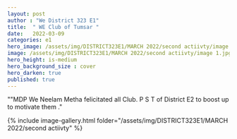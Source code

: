```yaml
---
layout: post
author : "We District 323 E1"
title:  " WE Club of Tumsar "
date:   2022-03-09
categories: e1
hero_image: /assets/img/DISTRICT323E1/MARCH 2022/second actiivty/image 1.jpg
image: /assets/img/DISTRICT323E1/MARCH 2022/second actiivty/image 1.jpg
hero_height: is-medium
hero_background_size : cover
hero_darken: true
published: true
---
```


""MDP We Neelam Metha  felicitated all Club. P S T  of District E2 to boost  up to motivate  them ."



{% include image-gallery.html folder="/assets/img/DISTRICT323E1/MARCH 2022/second actiivty" %}
